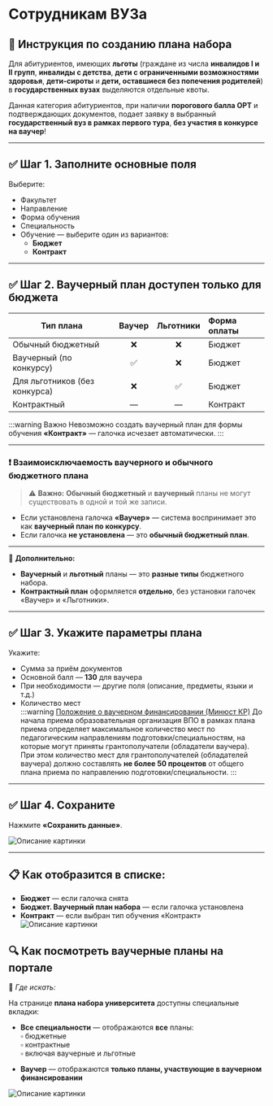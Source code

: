 # Сотрудникам ВУЗа

## 🧾 Инструкция по созданию плана набора

Для абитуриентов, имеющих **льготы** (граждане из числа **инвалидов I и II групп**, **инвалиды с детства**, **дети с ограниченными возможностями здоровья**, **дети-сироты** и **дети, оставшиеся без попечения родителей**) в **государственных вузах** выделяются отдельные квоты.  

Данная категория абитуриентов, при наличии **порогового балла ОРТ** и подтверждающих документов, подает заявку в выбранный **государственный вуз в рамках первого тура**, **без участия в конкурсе на ваучер**!

---

## ✅ Шаг 1. Заполните основные поля

Выберите:
- Факультет  
- Направление  
- Форма обучения  
- Специальность  
- Обучение — выберите один из вариантов:
  - **Бюджет**
  - **Контракт**

---

## ✅ Шаг 2. Ваучерный план доступен только для бюджета

| Тип плана                      | Ваучер | Льготники | Форма оплаты |
|-------------------------------|:------:|:---------:|:-------------|
| Обычный бюджетный             | ❌     | ❌        | Бюджет       |
| Ваучерный (по конкурсу)       | ✅     | ❌        | Бюджет       |
| Для льготников (без конкурса) | ❌     | ✅        | Бюджет       |
| Контрактный                   | —      | —         | Контракт     |

:::warning Важно
 Невозможно создать ваучерный план для формы обучения **«Контракт»** — галочка исчезает автоматически.
 :::

---

### ❗ Взаимоисключаемость ваучерного и обычного бюджетного плана

> ⚠️ **Важно:** **Обычный бюджетный** и **ваучерный** планы не могут существовать в одной и той же записи.

- Если установлена галочка **«Ваучер»** — система воспринимает это как **ваучерный план по конкурсу**.
- Если галочка **не установлена** — это **обычный бюджетный план**.

---

📌 **Дополнительно:**
- **Ваучерный** и **льготный** планы — это **разные типы** бюджетного набора.
- **Контрактный план** оформляется **отдельно**, без установки галочек «Ваучер» и «Льготники».



---

## ✅ Шаг 3. Укажите параметры плана

Укажите:
- Сумма за приём документов  
- Основной балл — **130**  для ваучера 
- При необходимости — другие поля (описание, предметы, языки и т.д.)
- Количество мест  
:::warning  [Положение о ваучерном финансировании (Минюст КР)](https://cbd.minjust.gov.kg/230022088/edition/26586/ru)
До начала приема образовательная организация ВПО в рамках плана приема определяет максимальное количество мест по педагогическим направлениям подготовки/специальностям, на которые могут приняты грантополучатели (обладатели ваучера). При этом количество мест для грантополучателей (обладателей ваучера) должно составлять **не более 50 процентов** от общего плана приема по направлению подготовки/специальности. 
:::


---

## ✅ Шаг 4. Сохраните

Нажмите **«Сохранить данные»**.

![Описание картинки](/img/vuz-vaucher/pic1.png)


---

## 📋 Как отобразится в списке:

- **Бюджет** — если галочка снята  
- **Бюджет. Ваучерный план набора** — если галочка установлена  
- **Контракт** — если выбран тип обучения «Контракт»
![Описание картинки](/img/vuz-vaucher/pic2.png)

## 🔍 Как посмотреть ваучерные планы на портале

📍 *Где искать:*

На странице **плана набора университета** доступны специальные вкладки:

- **Все специальности** — отображаются **все** планы:  
  ▫️ бюджетные  
  ▫️ контрактные  
  ▫️ включая ваучерные и льготные  

- **Ваучер** — отображаются **только планы, участвующие в ваучерном финансировании**



![Описание картинки](/img/vuz-vaucher/pic3.png)
